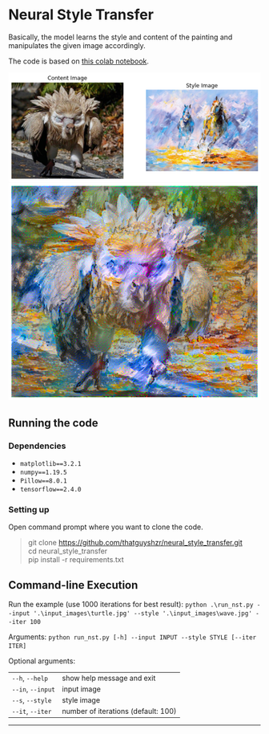 # Neural Style Transfer

Basically, the model learns the style and content of the painting and manipulates the given image accordingly.

The code is based on [this colab notebook].

![alt text](https://github.com/thatguyshzr/neural_style_transfer/blob/main/output_images/content_style_images.png)
![alt text](https://github.com/thatguyshzr/neural_style_transfer/blob/main/output_images/vulture.png)

## Running the code
### Dependencies
* `matplotlib==3.2.1`
* `numpy==1.19.5`
* `Pillow==8.0.1`
* `tensorflow==2.4.0`

### Setting up
Open command prompt where you want to clone the code.

> git clone https://github.com/thatguyshzr/neural_style_transfer.git <br> cd neural_style_transfer <br> pip install  -r requirements.txt

## Command-line Execution
Run the example (use 1000 iterations for best result): `python .\run_nst.py --input '.\input_images\turtle.jpg' --style '.\input_images\wave.jpg' --iter 100`

Arguments: `python run_nst.py [-h] --input INPUT --style STYLE [--iter ITER]`

Optional arguments:

| | |
|-------------|--------|
|`--h`, `--help`|show help message and exit |
|`--in`, `--input`|input image|
|`--s`, `--style`|style image|
|`--it`, `--iter`|number of iterations (default: 100)|

---

[this colab notebook]:https://www.google.com/url?sa=t&rct=j&q=&esrc=s&source=web&cd=&cad=rja&uact=8&ved=2ahUKEwiDvojLlpvuAhXXcn0KHQzpBvYQFjAAegQIBRAC&url=https%3A%2F%2Fcolab.research.google.com%2Fgithub%2Ftensorflow%2Fmodels%2Fblob%2Fmaster%2Fresearch%2Fnst_blogpost%2F4_Neural_Style_Transfer_with_Eager_Execution.ipynb&usg=AOvVaw3xlFLR_ihslRjdBhdFT60x
